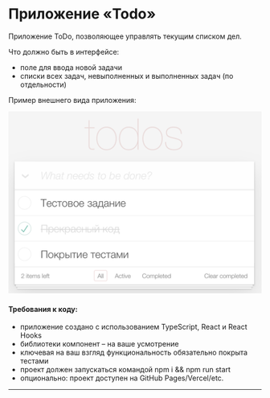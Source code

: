 # Приложение «Todo»

Приложение ToDo, позволяющее управлять текущим списком дел.

Что должно быть в интерфейсе:

- поле для ввода новой задачи
- списки всех задач, невыполненных и выполненных задач (по отдельности)

Пример внешнего вида приложения:

![](assets/todos.png)
  
#### Требования к коду:
- приложение создано с использованием TypeScript, React и React Hooks
- библиотеки компонент – на ваше усмотрение
- ключевая на ваш взгляд функциональность обязательно покрыта тестами
- проект должен запускаться командой npm i && npm run start
- опционально: проект доступен на GitHub Pages/Vercel/etc.

---